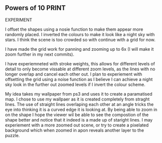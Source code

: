 ## Powers of 10 PRINT

EXPERIMENT

I offset the shapes using a nosie function to make them appear more randomly placed. I inverted the colours to make it look like a night sky with stars. I think the scene is too crowded so with continue with a grid for now.

I have made the grid work for panning and zooming up to 6x (I will make it zoom further in my next commits).

I have experiemneted with stroke weights, this allows for different levels of detail to only become vissable at different zoom levels, as the lines with no longer overlap and cancel each other out. I plan to experiement with offsetting the grid using a noise function as I believe I can achieve a night sky look in the further out zoomed levels if I invert the colour scheme.

My idea takes my wallpaper from ps3 and uses it to create a paramatised map. I chose to use my wallpaer as it is created completely from straght lines. The use of straight lines overlaping each other at an angle tricks the eye into thinking it is a curved edge it is looking at. By being able to zoom in on the shape I hope the viewer wil be able to see the compostion of the shape better and notice that it indeed is a made up of staright lines. I may experiement with a more zoomed out scene, or try to create a pixelated background which when zoomed in apon reveals another layer to the puzzle.


